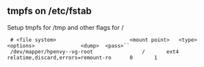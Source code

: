 ## tmpfs on /etc/fstab

Setup tmpfs for /tmp and other flags for /

     # <file system>						<mount point>	<type>	<options>				<dump>	<pass>``
     /dev/mapper/hpenvy--vg-root				/		ext4	relatime,discard,errors=remount-ro      0       1


